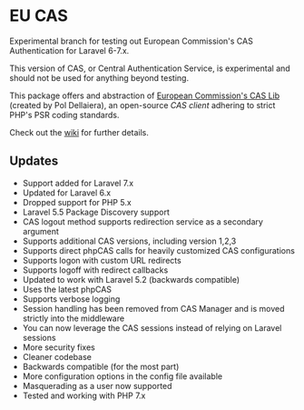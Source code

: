 # EU CAS
Experimental branch for testing out European Commission's CAS Authentication for Laravel 6-7.x.

This version of CAS, or Central Authentication Service, is experimental and should not be used for anything beyond testing.

This package offers and abstraction of [European Commission's CAS Lib](https://github.com/ecphp/cas-lib) (created by Pol Dellaiera), an open-source *CAS client* adhering to strict PHP's PSR coding standards.  

Check out the [wiki](https://github.com/subfission/cas/wiki) for further details.


## Updates
* Support added for Laravel 7.x
* Updated for Laravel 6.x
* Dropped support for PHP 5.x
* Laravel 5.5 Package Discovery support
* CAS logout method supports redirection service as a secondary argument
* Supports additional CAS versions, including version 1,2,3
* Supports direct phpCAS calls for heavily customized CAS configurations
* Supports logon with custom URL redirects
* Supports logoff with redirect callbacks
* Updated to work with Laravel 5.2 (backwards compatible)
* Uses the latest phpCAS
* Supports verbose logging
* Session handling has been removed from CAS Manager and is moved strictly into the middleware
* You can now leverage the CAS sessions instead of relying on Laravel sessions
* More security fixes
* Cleaner codebase
* Backwards compatible (for the most part)
* More configuration options in the config file available
* Masquerading as a user now supported
* Tested and working with PHP 7.x


